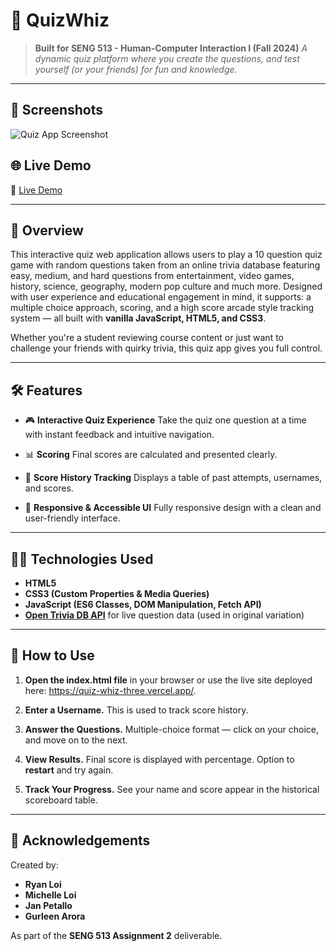 # 🧠 QuizWhiz

> **Built for SENG 513 - Human-Computer Interaction I (Fall 2024)**
> *A dynamic quiz platform where you create the questions, and test yourself (or your friends) for fun and knowledge.*

---

## 📸 Screenshots

![Quiz App Screenshot](https://imgur.com/zmnBqpT.png)



## 🌐 Live Demo

🔗 [Live Demo](https://quiz-whiz-three.vercel.app/)

---

## 🎯 Overview

This interactive quiz web application allows users to play a 10 question quiz game with random questions taken from an online trivia database featuring easy, medium, and hard questions from entertainment, video games, history, science, geography, modern pop culture and much more. Designed with user experience and educational engagement in mind, it supports: a multiple choice approach, scoring, and a high score arcade style tracking system — all built with **vanilla JavaScript, HTML5, and CSS3**.

Whether you're a student reviewing course content or just want to challenge your friends with quirky trivia, this quiz app gives you full control.

---

## 🛠 Features

* 🎮 **Interactive Quiz Experience**
  Take the quiz one question at a time with instant feedback and intuitive navigation.

* 📊 **Scoring**
  Final scores are calculated and presented clearly.

* 🧾 **Score History Tracking**
  Displays a table of past attempts, usernames, and scores.

* 🎨 **Responsive & Accessible UI**
  Fully responsive design with a clean and user-friendly interface.

---

## 👨‍💻 Technologies Used

* **HTML5**
* **CSS3 (Custom Properties & Media Queries)**
* **JavaScript (ES6 Classes, DOM Manipulation, Fetch API)**
* **[Open Trivia DB API](https://opentdb.com/)** for live question data (used in original variation)

---

## 🚀 How to Use

1. **Open the index.html file** in your browser or use the live site deployed here: https://quiz-whiz-three.vercel.app/.

2. **Enter a Username.**
   This is used to track score history.

3. **Answer the Questions.**
   Multiple-choice format — click on your choice, and move on to the next.

4. **View Results.**
   Final score is displayed with percentage. Option to **restart** and try again.

5. **Track Your Progress.**
   See your name and score appear in the historical scoreboard table.

---


## 🙌 Acknowledgements

Created by:

* **Ryan Loi**
* **Michelle Loi**
* **Jan Petallo**
* **Gurleen Arora**

As part of the **SENG 513 Assignment 2** deliverable.
